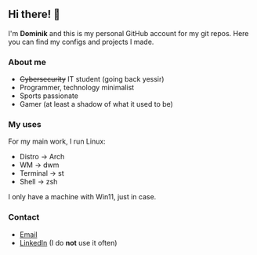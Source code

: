 ## Hi there! 👋
I'm **Dominik** and this is my personal GitHub account for my git repos. Here you can find my configs and projects I made.

### About me
- ~~Cybersecurity~~ IT student (going back yessir)
- Programmer, technology minimalist
- Sports passionate
- Gamer (at least a shadow of what it used to be)

### My uses
For my main work, I run Linux:
- Distro -> Arch
- WM -> dwm
- Terminal -> st
- Shell -> zsh

I only have a machine with Win11, just in case.

### Contact
- [Email](mailto:dominik@dmpk.xyz)
- [LinkedIn](https://www.linkedin.com/in/dominikpakula/) (I do **not** use it often)

